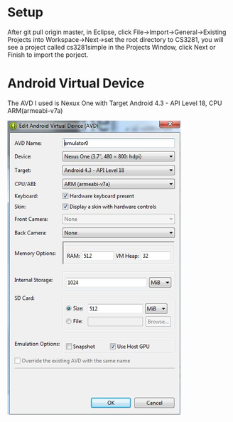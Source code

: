 Setup
====
After git pull origin master, in Eclipse, click File->Import->General->Existing Projects into Workspace->Next->set the root directory to CS3281, you will see a project called cs3281simple in the Projects Window, click Next or Finish to import the porject.

Android Virtual Device
====
The AVD I used is Nexux One with Target Android 4.3 - API Level 18, CPU ARM(armeabi-v7a)

![](https://github.com/BeatTheBuzzer/CS3281/blob/master/cs3281simple/AVD.JPG?raw=true)